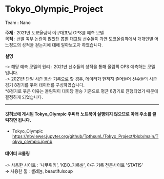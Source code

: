 # Tokyo_Olympic_Project

Team : Nano

**주제** : 2021년 도쿄올림픽 야구대표팀 OPS를 예측 모델 <br>
**목적** : 선발 여부 논란이 많았던 뽑힌 대표팀 선수들이 과연 도쿄올림픽에서 개개인별 어느정도의 성적을 걷는지에 대해 알아보고자 하였습니다.<br>
<br>
**설명**


-> 해당 예측 모델의 원리 : 2021년 선수들의 성적을 통해 올림픽 OPS 예측하는 모델입니다.  <br>
-> 2021년 단일 시즌 통산 기록으로 할 경우, 데이터가 현저히 줄어들어 선수들의 시즌 경기 8경기를 묶어 데이터를 구성하였습니다. <br>
  *8경기로 묶은 이유는 올림픽이 대회당 결승 기준으로 평균 8경기로 진행되었기 때문에 결정하게 되었습니다. 

---

#### 깃허브에 게시된 Tokyo_Olympic 주피터 노트북이 실행되지 않으므로 아래 주소를 클릭하면 됩니다. <br>
- Tokyo_Olympic <br>
https://nbviewer.jupyter.org/github/TpthsunL/Tokyo_Project/blob/main/Tokyo_olympic.ipynb

#### 데이터 크롤링<br>
-> 사용한 사이트 : '나무위키', 'KBO_기록실', 야구 기록 전문사이트 'STATIS'<br>
-> 사용한 툴 : 셀레늄, beautifulsoup


